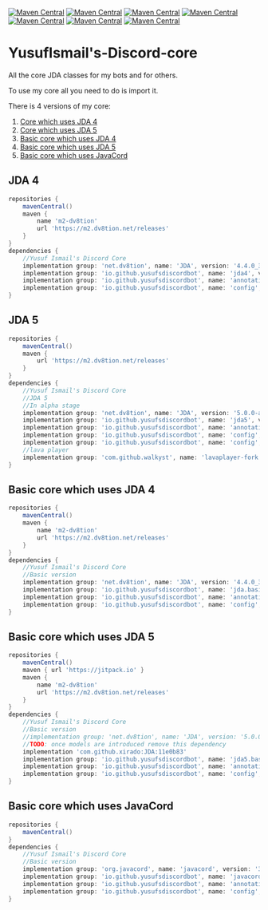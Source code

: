 [![Maven Central](https://maven-badges.herokuapp.com/maven-central/io.github.yusufsdiscordbot/jda4/badge.svg)](https://maven-badges.herokuapp.com/maven-central/io.github.yusufsdiscordbot/jda4)
[![Maven Central](https://maven-badges.herokuapp.com/maven-central/io.github.yusufsdiscordbot/jda5/badge.svg)](https://maven-badges.herokuapp.com/maven-central/io.github.yusufsdiscordbot/jda5)
[![Maven Central](https://maven-badges.herokuapp.com/maven-central/io.github.yusufsdiscordbot/jda5.basic/badge.svg)](https://maven-badges.herokuapp.com/maven-central/io.github.yusufsdiscordbot/jda5.basic)
[![Maven Central](https://maven-badges.herokuapp.com/maven-central/io.github.yusufsdiscordbot/jda.basic/badge.svg)](https://maven-badges.herokuapp.com/maven-central/io.github.yusufsdiscordbot/jda.basic)
[![Maven Central](https://maven-badges.herokuapp.com/maven-central/io.github.yusufsdiscordbot/javacord.basic/badge.svg)](https://maven-badges.herokuapp.com/maven-central/io.github.yusufsdiscordbot/javacord.basic)
[![Maven Central](https://maven-badges.herokuapp.com/maven-central/io.github.yusufsdiscordbot/annotations/badge.svg)](https://maven-badges.herokuapp.com/maven-central/io.github.yusufsdiscordbot/annotations)
[![Maven Central](https://maven-badges.herokuapp.com/maven-central/io.github.yusufsdiscordbot/config/badge.svg)](https://maven-badges.herokuapp.com/maven-central/io.github.yusufsdiscordbot/config)


# YusufIsmail's-Discord-core
All the core JDA classes for my bots and for others.

To use my core all you need to do is import it.

There is 4 versions of my core:
1. [Core which uses JDA 4](#jda-4)
2. [Core which uses JDA 5](#jda-5)
3. [Basic core which uses JDA 4](#basic-core-which-uses-jda-4)
4. [Basic core which uses JDA 5](#basic-core-which-uses-jda-5)
5. [Basic core which uses JavaCord](#basic-core-which-uses-javacord)

## JDA 4

```gradle
repositories {
    mavenCentral()
    maven {
        name 'm2-dv8tion'
        url 'https://m2.dv8tion.net/releases'
    }
}
dependencies {
    //Yusuf Ismail's Discord Core
    implementation group: 'net.dv8tion', name: 'JDA', version: '4.4.0_352'
    implementation group: 'io.github.yusufsdiscordbot', name: 'jda4', version: '1.0.47'
    implementation group: 'io.github.yusufsdiscordbot', name: 'annotations', version: '1.0.9'
    implementation group: 'io.github.yusufsdiscordbot', name: 'config', version: '1.0.3'
}
```

## JDA 5

```gradle
repositories {
    mavenCentral()
    maven {
        url 'https://m2.dv8tion.net/releases'
    }
}
dependencies {
    //Yusuf Ismail's Discord Core
    //JDA 5
    //In alpha stage
    implementation group: 'net.dv8tion', name: 'JDA', version: '5.0.0-alpha.11'
    implementation group: 'io.github.yusufsdiscordbot', name: 'jda5', version: '2.0.0-alpha.54'
    implementation group: 'io.github.yusufsdiscordbot', name: 'annotations', version: '1.0.9'
    implementation group: 'io.github.yusufsdiscordbot', name: 'config', version: '1.0.3'
    implementation group: 'io.github.yusufsdiscordbot', name: 'config', version: '1.0.3'
    //lava player
    implementation group: 'com.github.walkyst', name: 'lavaplayer-fork', version: '1.3.97'
}
```

## Basic core which uses JDA 4

```gradle
repositories {
    mavenCentral()
    maven {
        name 'm2-dv8tion'
        url 'https://m2.dv8tion.net/releases'
    }
}
dependencies {
    //Yusuf Ismail's Discord Core
    //Basic version
    implementation group: 'net.dv8tion', name: 'JDA', version: '4.4.0_352'
    implementation group: 'io.github.yusufsdiscordbot', name: 'jda.basic', version: '1.0.16'
    implementation group: 'io.github.yusufsdiscordbot', name: 'annotations', version: '1.0.9'
    implementation group: 'io.github.yusufsdiscordbot', name: 'config', version: '1.0.3'
}
```

## Basic core which uses JDA 5

```gradle
repositories {
    mavenCentral()
    maven { url 'https://jitpack.io' }
    maven {
        name 'm2-dv8tion'
        url 'https://m2.dv8tion.net/releases'
    }
}
dependencies {
    //Yusuf Ismail's Discord Core
    //Basic version
    //implementation group: 'net.dv8tion', name: 'JDA', version: '5.0.0-alpha.9'
    //TODO: once models are introduced remove this dependency
    implementation 'com.github.xirado:JDA:11e0b83'
    implementation group: 'io.github.yusufsdiscordbot', name: 'jda5.basic', version: '1.0.0'
    implementation group: 'io.github.yusufsdiscordbot', name: 'annotations', version: '1.0.9'
    implementation group: 'io.github.yusufsdiscordbot', name: 'config', version: '1.0.3'
}
```

## Basic core which uses JavaCord

```gradle
repositories {
    mavenCentral()
}
dependencies {
    //Yusuf Ismail's Discord Core
    //Basic version
    implementation group: 'org.javacord', name: 'javacord', version: '3.3.2'
    implementation group: 'io.github.yusufsdiscordbot', name: 'javacord.basic', version: '1.0.6'
    implementation group: 'io.github.yusufsdiscordbot', name: 'annotations', version: '1.0.9'
    implementation group: 'io.github.yusufsdiscordbot', name: 'config', version: '1.0.3'
}
```

